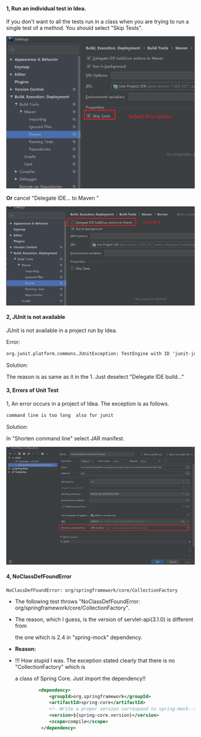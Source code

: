 #### 1, Run an individual test in Idea.

If you don't want to all the tests run in a class when you are trying to run a single test of a method. You should select "Skip Tests".

<img src="note-images/1712645962279.png" alt="1712645962279" style="zoom:80%;" />

**Or** cancel "Delegate IDE... to Maven "

<img src="note-images/1712646233825.png" alt="1712646233825" style="zoom:80%;" />

#### 2, JUnit is not available 

JUnit is not available in a project run by Idea.

Error: 

```txt
org.junit.platform.commons.JUnitException: TestEngine with ID 'junit-jupiter' failed to discover tests
```

Solution:

The reason is as same as it in the 1.  Just deselect "Delegate IDE build..."

#### 3,  Errors of Unit Test

1, An error occurs in a project of Idea. The exception is as follows.

```txt
command line is too long  also for junit
```

Solution:

In "Shorten command line" select JAR manifest.

<img src="note-images/1712796693495.png" alt="1712796693495" style="zoom: 80%;" />

#### 4, NoClassDefFoundError

`NoClassDefFoundError: org/springframework/core/CollectionFactory`

 * The following test throws "NoClassDefFoundError: org/springframework/core/CollectionFactory".

 * The reason, which I guess, is the version of servlet-api(3.1.0) is different from

   the one which is 2.4 in "spring-mock" dependency.

* **Reason:**

 * !!! How stupid I was. The exception stated clearly that there is no "CollectionFactory" which is 

   a class of Spring Core. Just import the dependency!!

```xml
            <dependency>
                <groupId>org.springframework</groupId>
                <artifactId>spring-core</artifactId>
                <!--Write a proper version correspond to spring-mock-->
                <version>${spring-core.version}</version>  
                <scope>compile</scope>
             </dependency>
```

